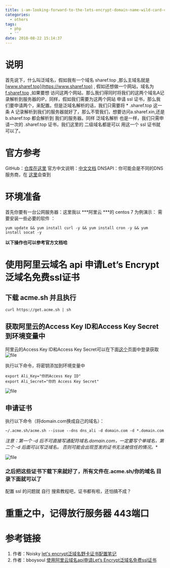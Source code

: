 ```yaml
---
title: i-am-looking-forward-to-the-lets-encrypt-domain-name-wild-card-certificate
categories:
  - others
tags:
  - php
  - ''
date: 2018-08-22 15:14:37
---
```


# 说明 
首先说下，什么叫泛域名，假如我有一个域名 sharef.top ,那么主域名就是 [www.sharef.top](https://www.sharef.top) , 假如还想做一个网站，域名为[ f.sharef.top](https://f.sharef.top) ,如果要想 访问这两个网站，那么我们得同时将我们的这两个域名A记录解析到服务器的IP，同样，假如我们需要为这两个网站 申请 ssl 证书，那么我们要申请两个，来配置。但是泛域名解析的话，我们只需要将 * .sharef.top 这一条 A 记录解析到我们的服务器就好了，那么不管我们，想要访问a.sharef.xin,还是 b.sharef.top 都会解析到 我们的服务器。同样 泛域名解析 也是一样，我们只需申请一次的  .sharef.top 证书，我们这里的 二级域名都是可以 用这一个 ssl 证书就可以了。
# 官方参考
GitHub：[仓库在这里](https://github.com/Neilpang/acme.sh)
官方中文说明：[中文文档](https://github.com/Neilpang/acme.sh/wiki/%E8%AF%B4%E6%98%8E)
DNSAPI：你可能会是不同的DNS服务商，在 [这里](https://github.com/Neilpang/acme.sh/blob/master/dnsapi/README.md)会查到

# 环境准备
首先你要有一台公网服务器：这里我以 ***阿里云 ***的  centos 7 为例演示：
需要安装一些必要的软件 ：
```
yum update && yum install curl -y && yum install cron -y && yum install socat -y
```
**以下操作也可以参考官方文档哈**
# 使用阿里云域名 api 申请Let’s Encrypt泛域名免费ssl证书
## 下载 acme.sh 并且执行

```
curl https://get.acme.sh | sh
```
## 获取阿里云的Access Key ID和Access Key Secret到环境变量中

阿里云的Access Key ID和Access Key Secret可以在下面[这个](https://account.aliyun.com/login/login.htm?oauth_callback=https%3A%2F%2Fak-console.aliyun.com%2F%3Fspm%3D5176.2020520001.0.0.0EJtVx#/accesskey)页面中登录获取
![file](https://lccdn.phphub.org/uploads/images/201807/30/18751/Fv5i4dMUpl.png?imageView2/2/w/1240/h/0)

执行以下命令，将密钥添加到环境变量中

```
export Ali_Key="你的Access Key ID"
export Ali_Secret="你的 Access Key Secret"
```
![file](https://lccdn.phphub.org/uploads/images/201807/30/18751/27CcV0W6Si.png?imageView2/2/w/1240/h/0)
## 申请证书
执行以下命令（将domain.com换成自己的域名）：
```
~/.acme.sh/acme.sh --issue --dns dns_ali -d domain.com -d *.domain.com
```

**注意：第一个 -d 后不可直接写通配符域名*.domain.com，一定要写个单域名，第二个 -d 后面可以写泛域名。
否则可能会出现签发的证书无法被信任的情况。**

![file](https://lccdn.phphub.org/uploads/images/201807/30/18751/XcZOssYu4p.png?imageView2/2/w/1240/h/0)

### 之后把这些证书下载下来就好了，所有文件在.acme.sh/你的域名 目录下面就可以了

配置 ssl 的问题就 自行 搜索教程吧，证书都有啦，还怕搞不成？

# 重重之中，记得放行服务器 443端口

# 参考链接
1. 作者：Noisky  [let's encrypt泛域名野卡证书配置笔记](https://ffis.me/experience/1261.html)
2. 作者：bboysoul [使用阿里云域名api申请Let’s Encrypt泛域名免费ssl证书](https://yq.aliyun.com/articles/541843)



